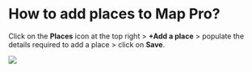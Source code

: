 # How to add places to Map Pro?

<p class="no-margin">Click on the <b>Places</b> icon at the top right &gt; <b>+Add a place</b> &gt; populate the details required to add a place &gt; click on <b>Save</b>.</p>
<p class="no-margin"></p>
<div class="intercom-container"><img src="/assets/img/teams-pro/image_120.png"></div>

<Intercom />
<Hubspot />
<Clarity />
<GoogleAnalytics />

